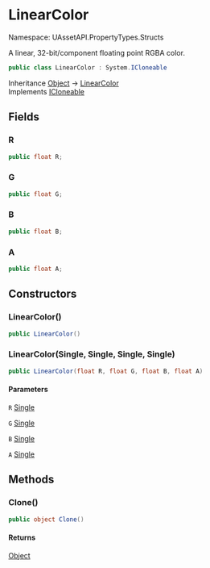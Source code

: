 # LinearColor

Namespace: UAssetAPI.PropertyTypes.Structs

A linear, 32-bit/component floating point RGBA color.

```csharp
public class LinearColor : System.ICloneable
```

Inheritance [Object](https://docs.microsoft.com/en-us/dotnet/api/system.object) → [LinearColor](./uassetapi.propertytypes.structs.linearcolor.md)<br>
Implements [ICloneable](https://docs.microsoft.com/en-us/dotnet/api/system.icloneable)

## Fields

### **R**

```csharp
public float R;
```

### **G**

```csharp
public float G;
```

### **B**

```csharp
public float B;
```

### **A**

```csharp
public float A;
```

## Constructors

### **LinearColor()**

```csharp
public LinearColor()
```

### **LinearColor(Single, Single, Single, Single)**

```csharp
public LinearColor(float R, float G, float B, float A)
```

#### Parameters

`R` [Single](https://docs.microsoft.com/en-us/dotnet/api/system.single)<br>

`G` [Single](https://docs.microsoft.com/en-us/dotnet/api/system.single)<br>

`B` [Single](https://docs.microsoft.com/en-us/dotnet/api/system.single)<br>

`A` [Single](https://docs.microsoft.com/en-us/dotnet/api/system.single)<br>

## Methods

### **Clone()**

```csharp
public object Clone()
```

#### Returns

[Object](https://docs.microsoft.com/en-us/dotnet/api/system.object)<br>
